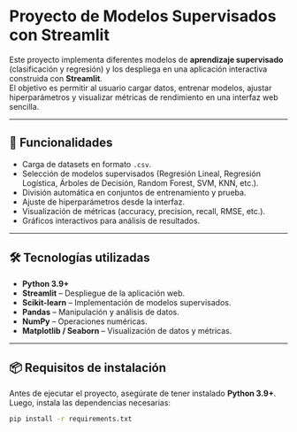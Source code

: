 # Proyecto de Modelos Supervisados con Streamlit

Este proyecto implementa diferentes modelos de **aprendizaje supervisado** (clasificación y regresión) y los despliega en una aplicación interactiva construida con **Streamlit**.  
El objetivo es permitir al usuario cargar datos, entrenar modelos, ajustar hiperparámetros y visualizar métricas de rendimiento en una interfaz web sencilla.

---

## 🚀 Funcionalidades
- Carga de datasets en formato `.csv`.
- Selección de modelos supervisados (Regresión Lineal, Regresión Logística, Árboles de Decisión, Random Forest, SVM, KNN, etc.).
- División automática en conjuntos de entrenamiento y prueba.
- Ajuste de hiperparámetros desde la interfaz.
- Visualización de métricas (accuracy, precision, recall, RMSE, etc.).
- Gráficos interactivos para análisis de resultados.

---

## 🛠️ Tecnologías utilizadas
- **Python 3.9+**
- **Streamlit** – Despliegue de la aplicación web.
- **Scikit-learn** – Implementación de modelos supervisados.
- **Pandas** – Manipulación y análisis de datos.
- **NumPy** – Operaciones numéricas.
- **Matplotlib / Seaborn** – Visualización de datos y métricas.

---

## 📦 Requisitos de instalación
Antes de ejecutar el proyecto, asegúrate de tener instalado **Python 3.9+**.  
Luego, instala las dependencias necesarias:

```bash
pip install -r requirements.txt